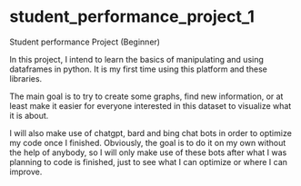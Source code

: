 # student_performance_project_1
Student performance Project (Beginner)

In this project, I intend to learn the basics of manipulating and using dataframes in python. It is my first time using this platform and these libraries.

The main goal is to try to create some graphs, find new information, or at least make it easier for everyone interested in this dataset to visualize what it is about.

I will also make use of chatgpt, bard and bing chat bots in order to optimize my code once I finished. Obviously, the goal is to do it on my own without the help of anybody, 
so I will only make use of these bots after what I was planning to code is finished, just to see what I can optimize or where I can improve.
